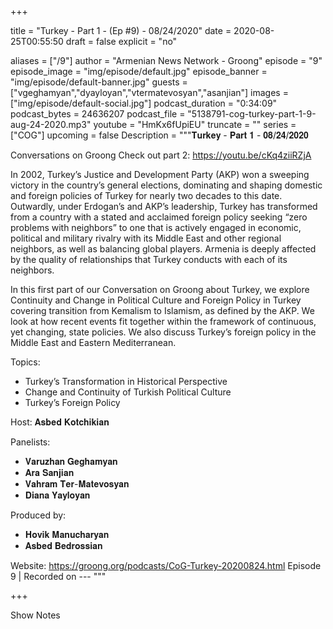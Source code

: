 
+++

title = "Turkey - Part 1 - (Ep #9) - 08/24/2020"
date = 2020-08-25T00:55:50
draft = false
explicit = "no"

aliases = ["/9"]
author = "Armenian News Network - Groong"
episode = "9"
episode_image = "img/episode/default.jpg"
episode_banner = "img/episode/default-banner.jpg"
guests = ["vgeghamyan","dyayloyan","vtermatevosyan","asanjian"]
images = ["img/episode/default-social.jpg"]
podcast_duration = "0:34:09"
podcast_bytes = 24636207
podcast_file = "5138791-cog-turkey-part-1-9-aug-24-2020.mp3"
youtube = "HmKx6fUpiEU"
truncate = ""
series = ["COG"]
upcoming = false
Description = """𝐓𝐮𝐫𝐤𝐞𝐲 - 𝐏𝐚𝐫𝐭 𝟏 - 𝟎𝟖/𝟐𝟒/𝟐𝟎𝟐𝟎

Conversations on Groong
Check out part 2: https://youtu.be/cKq4ziiRZjA

In 2002, Turkey’s Justice and Development Party (AKP) won a sweeping victory in the country’s general elections, dominating and shaping domestic and foreign policies of Turkey for nearly two decades to this date. Outwardly, under Erdogan’s and AKP’s leadership, Turkey has transformed from a country with a stated and acclaimed foreign policy seeking “zero problems with neighbors” to one that is actively engaged in economic, political and military rivalry with its Middle East and other regional neighbors, as well as balancing global players. Armenia is deeply affected by the quality of relationships that Turkey conducts with each of its neighbors.

In this first part of our Conversation on Groong about Turkey, we explore Continuity and Change in Political Culture and Foreign Policy in Turkey covering transition from Kemalism to Islamism, as defined by the AKP. We look at how recent events fit together within the framework of continuous, yet changing, state policies. We also discuss Turkey’s foreign policy in the Middle East and Eastern Mediterranean.

Topics:

- Turkey’s Transformation in Historical Perspective
- Change and Continuity of Turkish Political Culture
- Turkey’s Foreign Policy

Host: 𝐀𝐬𝐛𝐞𝐝 𝐊𝐨𝐭𝐜𝐡𝐢𝐤𝐢𝐚𝐧

Panelists:
- 𝐕𝐚𝐫𝐮𝐳𝐡𝐚𝐧 𝐆𝐞𝐠𝐡𝐚𝐦𝐲𝐚𝐧
- 𝐀𝐫𝐚 𝐒𝐚𝐧𝐣𝐢𝐚𝐧
- 𝐕𝐚𝐡𝐫𝐚𝐦 𝐓𝐞𝐫-𝐌𝐚𝐭𝐞𝐯𝐨𝐬𝐲𝐚𝐧
- 𝐃𝐢𝐚𝐧𝐚 𝐘𝐚𝐲𝐥𝐨𝐲𝐚𝐧

Produced by:
- 𝐇𝐨𝐯𝐢𝐤 𝐌𝐚𝐧𝐮𝐜𝐡𝐚𝐫𝐲𝐚𝐧
- 𝐀𝐬𝐛𝐞𝐝 𝐁𝐞𝐝𝐫𝐨𝐬𝐬𝐢𝐚𝐧

Website: https://groong.org/podcasts/CoG-Turkey-20200824.html
Episode 9 | Recorded on ---
"""

+++

Show Notes

